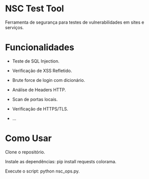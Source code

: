 # NSC Test Tool 
Ferramenta de segurança para testes de vulnerabilidades em sites e serviços.

# Funcionalidades
- Teste de SQL Injection.

- Verificação de XSS Refletido.

- Brute force de login com dicionário.

- Análise de Headers HTTP.

- Scan de portas locais.

- Verificação de HTTPS/TLS.

- ... 

# Como Usar
Clone o repositório.

Instale as dependências: pip install requests colorama.

Execute o script: python nsc_ops.py.
